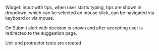 Widget: input with tips, when user starts typing, tips are shown in dropdown, which can be selected on mouse click, can be navigated via keyboard or via mouse.

On Submit alert with decision is shown and after accepting user is redirected to the suggestion page.

Unit and protractor tests are created
